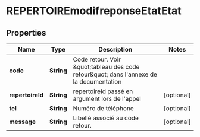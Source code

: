 
# REPERTOIREmodifreponseEtatEtat

## Properties
Name | Type | Description | Notes
------------ | ------------- | ------------- | -------------
**code** | **String** | Code retour. Voir \&quot;tableau des code retour\&quot; dans l&#39;annexe de la documentation | 
**repertoireId** | **String** | repertoireId passé en argument lors de l&#39;appel |  [optional]
**tel** | **String** | Numéro de téléphone |  [optional]
**message** | **String** | Libellé associé au code retour. |  [optional]



